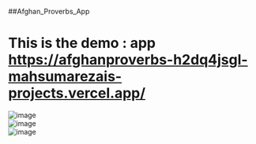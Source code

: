 ##Afghan_Proverbs_App
# This is the demo : app https://afghanproverbs-h2dq4jsgl-mahsumarezais-projects.vercel.app/ <br>
![image](https://github.com/user-attachments/assets/3f1bd0bf-e105-4fe6-8061-4eb4b9fbb3db) <br>
![image](https://github.com/user-attachments/assets/7b8d2bec-7068-4aeb-92f3-35e63b11f8a9) <br>
![image](https://github.com/user-attachments/assets/88d5262f-cf58-48f2-858a-35c6e87ad31a)





